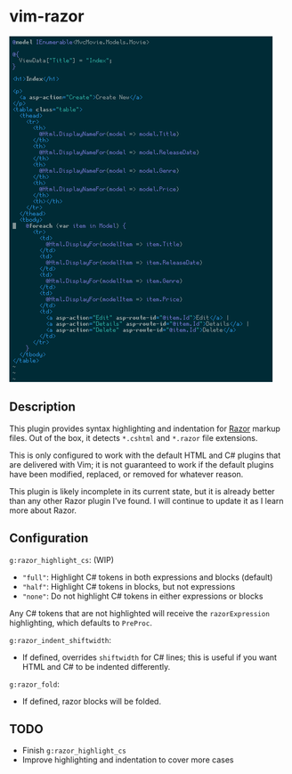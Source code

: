 # vim-razor

![vim-razor demo](demo.png)

## Description

This plugin provides syntax highlighting and indentation for [Razor](https://docs.microsoft.com/en-us/aspnet/core/mvc/views/razor) markup files. Out of the box, it detects `*.cshtml` and `*.razor` file extensions.

This is only configured to work with the default HTML and C# plugins that are delivered with Vim; it is not guaranteed to work if the default plugins have been modified, replaced, or removed for whatever reason.

This plugin is likely incomplete in its current state, but it is already better than any other Razor plugin I've found. I will continue to update it as I learn more about Razor.

## Configuration

`g:razor_highlight_cs`: (WIP)
* `"full"`: Highlight C# tokens in both expressions and blocks (default)
* `"half"`: Highlight C# tokens in blocks, but not expressions
* `"none"`: Do not highlight C# tokens in either expressions or blocks

Any C# tokens that are not highlighted will receive the `razorExpression` highlighting, which defaults to `PreProc`.

`g:razor_indent_shiftwidth`:
* If defined, overrides `shiftwidth` for C# lines; this is useful if you want HTML and C# to be indented differently.

`g:razor_fold`:
* If defined, razor blocks will be folded.

## TODO

* Finish `g:razor_highlight_cs`
* Improve highlighting and indentation to cover more cases
